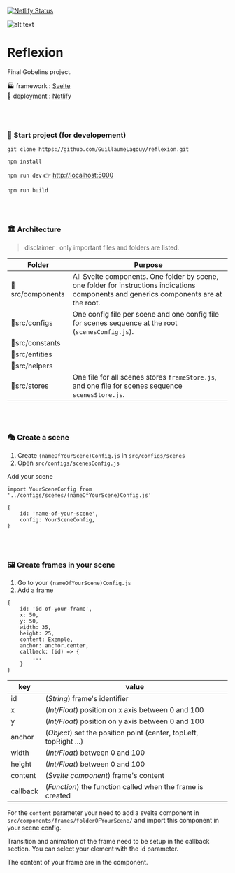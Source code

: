 [![Netlify Status](https://api.netlify.com/api/v1/badges/3985f1a6-6efb-46bf-b207-f263009d5d4b/deploy-status)](https://app.netlify.com/sites/reflexion/deploys)

![alt text](https://res.cloudinary.com/dcqc12ai5/image/upload/v1561905885/logo_readme.png "Logo Reflexion")

# Reflexion
Final Gobelins project.

🏭 framework : [Svelte](https://svelte.dev/) \
🚚 deployment : [Netlify](https://www.netlify.com/)

</br>
</br>

### 🏁 Start project (for developement)
`git clone https://github.com/GuillaumeLagouy/reflexion.git`

`npm install`

`npm run dev` 
👉 [http://localhost:5000](http://localhost:5000)

`npm run build`

</br>
</br>

### 🏛️ Architecture

> disclaimer : only important files and folders are listed.

|Folder|Purpose|
|------|-------|
|📁src/components|All Svelte components. One folder by scene, one folder for instructions indications components and generics components are at the root.|
|📁src/configs|One config file per scene and one config file for scenes sequence at the root (`scenesConfig.js`).|
|📁src/constants|
|📁src/entities|
|📁src/helpers|
|📁src/stores|One file for all scenes stores `frameStore.js`, and one file for scenes sequence `scenesStore.js`.
</br>
</br>

### 🎭 Create a scene

1. Create `(nameOfYourScene)Config.js` in `src/configs/scenes`
2. Open `src/configs/scenesConfig.js`

Add your scene
```
import YourSceneConfig from '../configs/scenes/(nameOfYourScene)Config.js'

{
    id: 'name-of-your-scene',
    config: YourSceneConfig,
}
```

</br>
</br>

### 🖼️ Create frames in your scene

1. Go to your  `(nameOfYourScene)Config.js`
2. Add a frame
```
{
    id: 'id-of-your-frame',
    x: 50,
    y: 50,
    width: 35,
    height: 25,
    content: Exemple,
    anchor: anchor.center,
    callback: (id) => {
        ...
    }
}
```
|key     |value                                                            |
|--------|-----------------------------------------------------------------|
|id      |(*String*) frame's identifier                                    |
|x       |(*Int/Float*) position on x axis between 0 and 100               |
|y       |(*Int/Float*) position on y axis between 0 and 100               |
|anchor  |(*Object*) set the position point (center, topLeft, topRight ...)|
|width   |(*Int/Float*) between 0 and 100                                  |
|height  |(*Int/Float*) between 0 and 100                                  |
|content |(*Svelte component*) frame's content                             |
|callback|(*Function*) the function called when the frame is created       |

For the `content` parameter your need to add a svelte component in `src/components/frames/folderOFYourScene/` 
and import  this component in your scene config.

Transition and animation of the frame need to be setup in the callback section. 
You can select your element with the id parameter.

The content of your frame are in the component.

